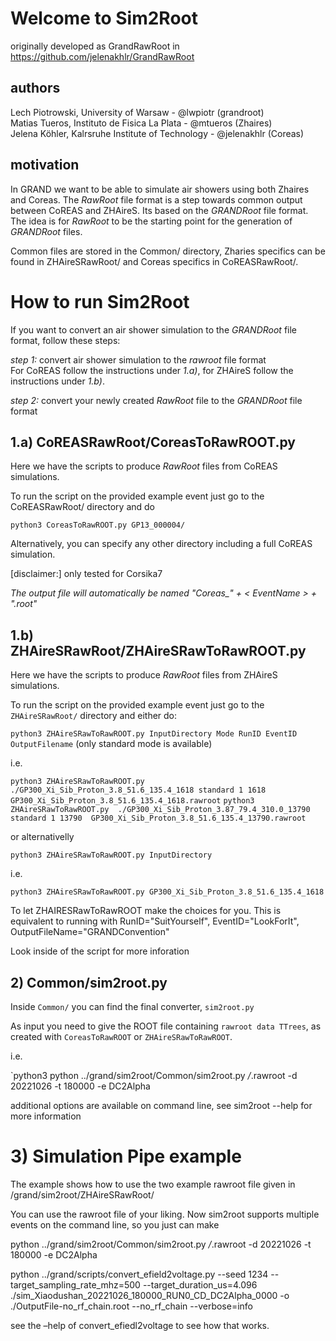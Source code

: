 ﻿# Welcome to Sim2Root
originally developed as GrandRawRoot in https://github.com/jelenakhlr/GrandRawRoot

## authors
Lech Piotrowski, University of Warsaw - @lwpiotr (grandroot)\
Matias Tueros, Instituto de Fisica La Plata - @mtueros (Zhaires)\
Jelena Köhler, Kalrsruhe Institute of Technology  - @jelenakhlr (Coreas)

## motivation
In GRAND we want to be able to simulate air showers using both Zhaires and Coreas.
The _RawRoot_ file format is a step towards common output between CoREAS and ZHAireS. Its based on the _GRANDRoot_ file format.
The idea is for _RawRoot_ to be the starting point for the generation of _GRANDRoot_ files.

Common files are stored in the Common/ directory, Zharies specifics can be found in ZHAireSRawRoot/ and Coreas specifics in CoREASRawRoot/. 

# How to run Sim2Root
If you want to convert an air shower simulation to the _GRANDRoot_ file format, follow these steps:

*step 1:* convert air shower simulation to the _rawroot_ file format\
For CoREAS follow the instructions under *1.a)*, for ZHAireS follow the instructions under *1.b)*.

*step 2:* convert your newly created _RawRoot_ file to the _GRANDRoot_ file format


## 1.a) CoREASRawRoot/CoreasToRawROOT.py
Here we have the scripts to produce _RawRoot_ files from CoREAS simulations.

To run the script on the provided example event just go to the CoREASRawRoot/ directory and do

`python3 CoreasToRawROOT.py GP13_000004/`

Alternatively, you can specify any other directory including a full CoREAS simulation.

[disclaimer:] only tested for Corsika7

*The output file will automatically be named "Coreas_" + < EventName > + ".root"*

## 1.b) ZHAireSRawRoot/ZHAireSRawToRawROOT.py
Here we have the scripts to produce _RawRoot_ files from ZHAireS simulations.

To run the script on the provided example event just go to the `ZHAireSRawRoot/` directory and either do:

`python3 ZHAireSRawToRawROOT.py InputDirectory Mode RunID EventID OutputFilename` (only standard mode is available)

 i.e.

`python3 ZHAireSRawToRawROOT.py  ./GP300_Xi_Sib_Proton_3.8_51.6_135.4_1618 standard 1 1618  GP300_Xi_Sib_Proton_3.8_51.6_135.4_1618.rawroot`
`python3 ZHAireSRawToRawROOT.py  ./GP300_Xi_Sib_Proton_3.87_79.4_310.0_13790 standard 1 13790  GP300_Xi_Sib_Proton_3.8_51.6_135.4_13790.rawroot`

or alternativelly

`python3 ZHAireSRawToRawROOT.py InputDirectory`

 i.e.

`python3 ZHAireSRawToRawROOT.py GP300_Xi_Sib_Proton_3.8_51.6_135.4_1618`

To let ZHAIRESRawToRawROOT make the choices for you. This is equivalent to running with RunID="SuitYourself", EventID="LookForIt", OutputFileName="GRANDConvention"	

Look inside of the script for more inforation

## 2) Common/sim2root.py
Inside `Common/` you can find the final converter, `sim2root.py`

As input you need to give the ROOT file containing `rawroot data TTrees`, as created with `CoreasToRawROOT` or `ZHAireSRawToRawROOT`.

i.e.

`python3 python  ../grand/sim2root/Common/sim2root.py <your path>*/*.rawroot -d 20221026 -t 180000 -e DC2Alpha



additional options are available on command line, see sim2root --help for more information

# 3) Simulation Pipe example 

The example shows how to use the two example rawroot file given in /grand/sim2root/ZHAireSRawRoot/

You can use the rawroot file of your liking. Now sim2root supports multiple events on the command line, so you just can make

python  ../grand/sim2root/Common/sim2root.py */*.rawroot -d 20221026 -t 180000 -e DC2Alpha


python ../grand/scripts/convert_efield2voltage.py --seed 1234 --target_sampling_rate_mhz=500 --target_duration_us=4.096 ./sim_Xiaodushan_20221026_180000_RUN0_CD_DC2Alpha_0000 -o ./OutputFile-no_rf_chain.root --no_rf_chain --verbose=info


see the –help of convert_efiedl2voltage to see how that works.
